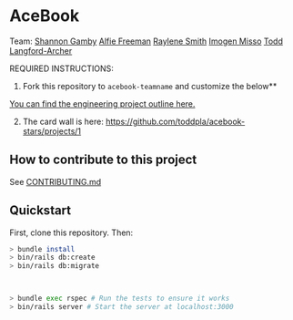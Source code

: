 # AceBook

Team:
[Shannon Gamby](https://github.com/shannongamby)
[Alfie Freeman](https://github.com/runticle)
[Raylene Smith](https://github.com/rsmith88)
[Imogen Misso](https://github.com/imogenmisso)
[Todd Langford-Archer](https://github.com/toddpla)

REQUIRED INSTRUCTIONS:

1. Fork this repository to `acebook-teamname` and customize
the below**

[You can find the engineering project outline here.](https://github.com/makersacademy/course/tree/master/engineering_projects/rails)

2. The card wall is here: https://github.com/toddpla/acebook-stars/projects/1

## How to contribute to this project
See [CONTRIBUTING.md](CONTRIBUTING.md)

## Quickstart

First, clone this repository. Then:

```bash
> bundle install
> bin/rails db:create
> bin/rails db:migrate



> bundle exec rspec # Run the tests to ensure it works
> bin/rails server # Start the server at localhost:3000
```
